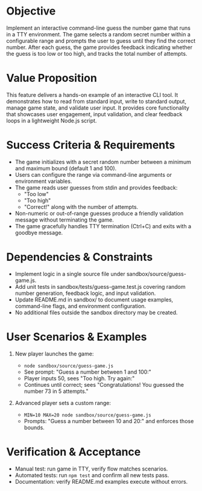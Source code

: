 # Objective

Implement an interactive command-line guess the number game that runs in a TTY environment. The game selects a random secret number within a configurable range and prompts the user to guess until they find the correct number. After each guess, the game provides feedback indicating whether the guess is too low or too high, and tracks the total number of attempts.

# Value Proposition

This feature delivers a hands-on example of an interactive CLI tool. It demonstrates how to read from standard input, write to standard output, manage game state, and validate user input. It provides core functionality that showcases user engagement, input validation, and clear feedback loops in a lightweight Node.js script.

# Success Criteria & Requirements

- The game initializes with a secret random number between a minimum and maximum bound (default 1 and 100).
- Users can configure the range via command-line arguments or environment variables.
- The game reads user guesses from stdin and provides feedback:
  - "Too low"
  - "Too high"
  - "Correct!" along with the number of attempts.
- Non-numeric or out-of-range guesses produce a friendly validation message without terminating the game.
- The game gracefully handles TTY termination (Ctrl+C) and exits with a goodbye message.

# Dependencies & Constraints

- Implement logic in a single source file under sandbox/source/guess-game.js.
- Add unit tests in sandbox/tests/guess-game.test.js covering random number generation, feedback logic, and input validation.
- Update README.md in sandbox/ to document usage examples, command-line flags, and environment configuration.
- No additional files outside the sandbox directory may be created.

# User Scenarios & Examples

1. New player launches the game:
   - `node sandbox/source/guess-game.js`
   - See prompt: "Guess a number between 1 and 100:"
   - Player inputs 50, sees "Too high. Try again:"
   - Continues until correct; sees "Congratulations! You guessed the number 73 in 5 attempts."

2. Advanced player sets a custom range:
   - `MIN=10 MAX=20 node sandbox/source/guess-game.js`
   - Prompts: "Guess a number between 10 and 20:" and enforces those bounds.

# Verification & Acceptance

- Manual test: run game in TTY, verify flow matches scenarios.
- Automated tests: run `npm test` and confirm all new tests pass.
- Documentation: verify README.md examples execute without errors.